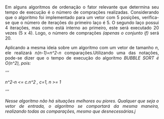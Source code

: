 <p align="justify">Em alguns algoritmos de ordenação o fator relevante que determina seu tempo de execução é o número de comprações realizadas. Considerando que o algoritmo foi implementado para um vetor com 5 posições, verifica-se que o número de iterações do primeiro laço é 5. O segundo laço possui 4 iterações, mas como está interno ao primeiro, este será executado 20 vezes (5 x 4). Logo, o número de comprações <i>(apenas o conjunto if)</i> será 20.</p>
<p align="justify">Aplicando a mesma ideia sobre um algoritmo com um vetor de tamanho <i>n</i>, ele realizará <i>n(n-1)=n^2-n</i> comparações.Utilizando uma das notações, pode-se dizer que o tempo de execução do algoritmo <i>BUBBLE SORT<i> é <i>O(n^2)</i>, pois:</p>
'''

n^2-n <= c.n^2 , c=1, n >= 1

'''

<p align="justify">Nesse algoritmo não há situações melhores ou piores. Qualquer que seja o vetor de entrada, o algoritmo se comportará da mesma maneira, realizando todas as comparações, mesmo que desnecessárias.j</p>